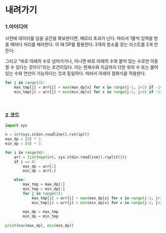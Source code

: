 # 내려가기

### 1.아이디어

사전에 데이터를 담을 공간을 확보한다면, 메모리 초과가 난다. 따라서 1줄씩 입력을 받을 때마다 처리를 해야한다. 이 때 DP를 활용한다. 3개의 원소를 갖는 리스트를 2개 만든다. <br/>

그리고 "바로 아래의 수로 넘어가거나, 아니면 바로 아래의 수와 붙어 있는 수로만 이동할 수 있다는 것이다"라는 조건이있다. 이는 현재수와 지금까지 더한 위의 수 또는 붙어있는 수와 연산이 가능하다는 것과 동일하다. 따라서 아래의 점화식을 적용한다.

```python
for j in range(3):
	max_tmp[j] = arr[j] + max(max_dp[x] for x in range(j-1, j+2) if -1<x<3)
	min_tmp[j] = arr[j] + min(min_dp[x] for x in range(j-1, j+2) if -1<x<3)
```

<br/>

### 2.코드

```python
import sys

n = int(sys.stdin.readline().rstrip())
max_dp = [0] * 3
min_dp = [0] * 3

for i in range(n):
    arr = list(map(int, sys.stdin.readline().rsplit()))
    if i == 0:
        max_dp = arr[:]
        min_dp = arr[:]

    else:
        max_tmp = max_dp[:]
        min_tmp = min_dp[:]
        for j in range(3):
            max_tmp[j] = arr[j] + max(max_dp[x] for x in range(j-1, j+2) if -1<x<3)
            min_tmp[j] = arr[j] + min(min_dp[x] for x in range(j-1, j+2) if -1<x<3)
        
        max_dp = max_tmp
        min_dp = min_tmp
         
print(max(max_dp), min(min_dp))
```

